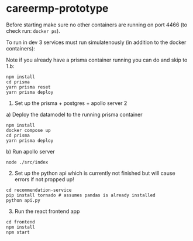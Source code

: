 # careermp-prototype

Before starting make sure no other containers are running on port 4466 (to check run: `docker ps`).

To run in dev 3 services must run simulatenously (in addition to the docker containers):

Note if you already have a prisma container running you can do and skip to 1.b: 
```
npm install
cd prisma
yarn prisma reset
yarn prisma deploy
```

1. Set up the prisma + postgres + apollo server 2

a) Deploy the datamodel to the running prisma container
```
npm install
docker compose up
cd prisma
yarn prisma deploy
```
b) Run apollo server
```
node ./src/index
```

2. Set up the python api which is currently not finished but will cause errors if not propped up!
```
cd recommendation-service
pip install tornado # assumes pandas is already installed
python api.py
```

3. Run the react frontend app
```
cd frontend
npm install
npm start
```
